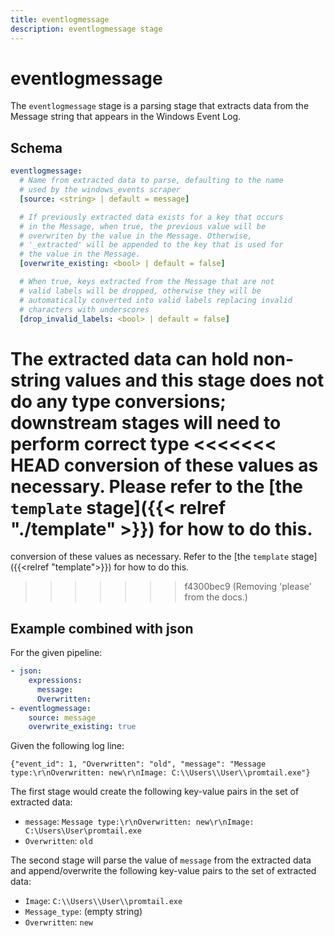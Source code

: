 ```yaml
---
title: eventlogmessage
description: eventlogmessage stage
---
```

# eventlogmessage

The `eventlogmessage` stage is a parsing stage that extracts data from the Message string that appears in the Windows Event Log.

## Schema

```yaml
eventlogmessage:
  # Name from extracted data to parse, defaulting to the name
  # used by the windows_events scraper
  [source: <string> | default = message]

  # If previously extracted data exists for a key that occurs
  # in the Message, when true, the previous value will be
  # overwriten by the value in the Message. Otherwise,
  # '_extracted' will be appended to the key that is used for
  # the value in the Message.
  [overwrite_existing: <bool> | default = false]

  # When true, keys extracted from the Message that are not
  # valid labels will be dropped, otherwise they will be
  # automatically converted into valid labels replacing invalid
  # characters with underscores
  [drop_invalid_labels: <bool> | default = false]
```

The extracted data can hold non-string values and this stage does not do any
type conversions; downstream stages will need to perform correct type
<<<<<<< HEAD
conversion of these values as necessary. Please refer to the
[the `template` stage]({{< relref "./template" >}}) for how to do this.
=======
conversion of these values as necessary. Refer to the
[the `template` stage]({{<relref "template">}}) for how to do this.
>>>>>>> f4300bec9 (Removing 'please' from the docs.)

## Example combined with json

For the given pipeline:

```yaml
- json:
    expressions:
      message:
      Overwritten:
- eventlogmessage:
    source: message
    overwrite_existing: true
```

Given the following log line:

```
{"event_id": 1, "Overwritten": "old", "message": "Message type:\r\nOverwritten: new\r\nImage: C:\\Users\\User\\promtail.exe"}
```

The first stage would create the following key-value pairs in the set of
extracted data:

- `message`: `Message type:\r\nOverwritten: new\r\nImage: C:\Users\User\promtail.exe`
- `Overwritten`: `old`

The second stage will parse the value of `message` from the extracted data
and append/overwrite the following key-value pairs to the set of extracted data:

- `Image`: `C:\\Users\\User\\promtail.exe`
- `Message_type`: (empty string)
- `Overwritten`: `new`

